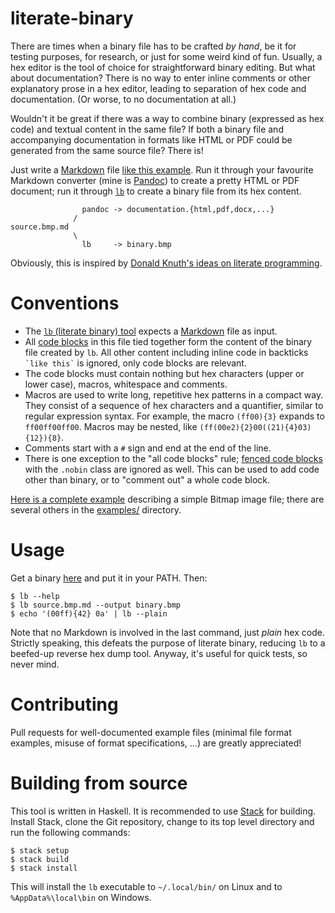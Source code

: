 # literate-binary

There are times when a binary file has to be crafted *by hand*, be it for
testing purposes, for research, or just for some weird kind of fun. Usually, a
hex editor is the tool of choice for straightforward binary editing. But what
about documentation? There is no way to enter inline comments or other
explanatory prose in a hex editor, leading to separation of hex code and
documentation. (Or worse, to no documentation at all.)

Wouldn't it be great if there was a way to combine binary (expressed as hex
code) and textual content in the same file? If both a binary file and
accompanying documentation in formats like HTML or PDF could be generated from
the same source file? There is!

Just write a [Markdown] file [like this example][example]. Run it through your
favourite Markdown converter (mine is [Pandoc]) to create a pretty HTML or PDF
document; run it through [`lb`][lb] to create a binary file from its hex
content.

                    pandoc -> documentation.{html,pdf,docx,...}
                  /
    source.bmp.md
                  \
                    lb     -> binary.bmp

Obviously, this is inspired by [Donald Knuth's ideas on literate
programming](https://en.wikipedia.org/wiki/Literate_programming).

# Conventions

  * The [`lb` (literate binary) tool][lb] expects a [Markdown] file as input.
  * All [code blocks] in this file tied together form the content of the binary
    file created by `lb`. All other content including inline code in backticks
    `` `like this` `` is ignored, only code blocks are relevant.
  * The code blocks must contain nothing but hex characters (upper or lower
    case), macros, whitespace and comments.
  * Macros are used to write long, repetitive hex patterns in a compact way.
    They consist of a sequence of hex characters and a quantifier, similar to
    regular expression syntax. For example, the macro `(ff00){3}` expands to
    `ff00ff00ff00`. Macros may be nested, like
    `(ff(00e2){2}00((21){4}03){12}){8}`.
  * Comments start with a `#` sign and end at the end of the line.
  * There is one exception to the "all code blocks" rule; [fenced code blocks]
    with the `.nobin` class are ignored as well. This can be used to add code
    other than binary, or to "comment out" a whole code block.

[Here is a complete example][example] describing a simple Bitmap image file;
there are several others in the [examples/](examples/) directory.

# Usage

Get a binary [here][releases] and put it in your PATH. Then:

    $ lb --help
    $ lb source.bmp.md --output binary.bmp
    $ echo '(00ff){42} 0a' | lb --plain

Note that no Markdown is involved in the last command, just *plain* hex code.
Strictly speaking, this defeats the purpose of literate binary, reducing `lb` to
a beefed-up reverse hex dump tool. Anyway, it's useful for quick tests, so never
mind.

# Contributing

Pull requests for well-documented example files (minimal file format examples,
misuse of format specifications, ...) are greatly appreciated!

# Building from source

This tool is written in Haskell. It is recommended to use [Stack] for building.
Install Stack, clone the Git repository, change to its top level directory and
run the following commands:

    $ stack setup
    $ stack build
    $ stack install

This will install the `lb` executable to `~/.local/bin/` on Linux and to
`%AppData%\local\bin` on Windows.

[Markdown]: https://daringfireball.net/projects/markdown/basics
[Pandoc]: https://pandoc.org
[lb]: https://github.com/marhop/literate-binary
[releases]: https://github.com/marhop/literate-binary/releases
[example]: examples/bitmap.md
[example-wav]: examples/wave.md
[code blocks]: https://pandoc.org/MANUAL.html#verbatim-code-blocks
[fenced code blocks]: https://pandoc.org/MANUAL.html#fenced-code-blocks
[Stack]: https://docs.haskellstack.org/
